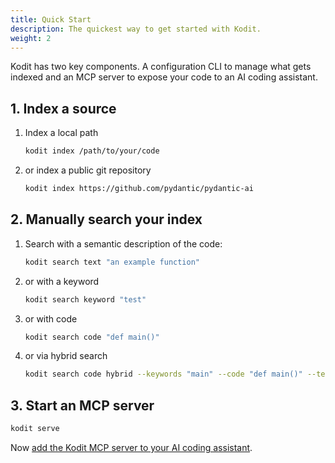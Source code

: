 ```yaml
---
title: Quick Start
description: The quickest way to get started with Kodit.
weight: 2
---
```


Kodit has two key components. A configuration CLI to manage what gets indexed and an MCP
server to expose your code to an AI coding assistant.

## 1. Index a source

1. Index a local path
  
    ```sh
    kodit index /path/to/your/code
    ```

2. or index a public git repository

    ```sh
    kodit index https://github.com/pydantic/pydantic-ai
    ```

## 2. Manually search your index

1. Search with a semantic description of the code:

    ```sh
    kodit search text "an example function"
    ```

2. or with a keyword
  
    ```sh
    kodit search keyword "test"
    ```

3. or with code
  
    ```sh
    kodit search code "def main()"
    ```

4. or via hybrid search
  
    ```sh
    kodit search code hybrid --keywords "main" --code "def main()" --text "example main function"
    ```

## 3. Start an MCP server

```sh
kodit serve
```

Now [add the Kodit MCP server to your AI coding assistant](../integration/index.md).
